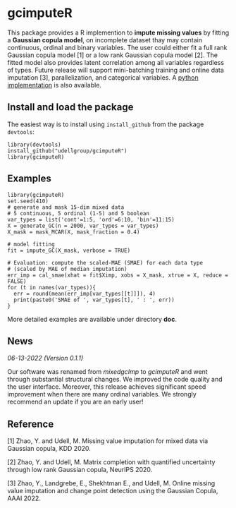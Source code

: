 # gcimputeR
This package provides a R implemention to **impute missing values** by fitting a **Gaussian copula model**, on incomplete dataset thay may contain continuous, ordinal and binary variables. The user could either fit a full rank Gaussian copula model [1] or a low rank Gaussian copula model [2]. The fitted model also provides latent correlation among all variables regardless of types. Future release will support mini-batching training and online data imputation [3], parallelization, and categorical variables. A [python implementation](https://github.com/udellgroup/gcimpute) is also available.



## Install  and load the package
The easiest way is to install using `install_github` from the package `devtools`:
```{r}
library(devtools)
install_github("udellgroup/gcimputeR")
library(gcimputeR)
```

## Examples
```{r}
library(gcimputeR)
set.seed(410)
# generate and mask 15-dim mixed data 
# 5 continuous, 5 ordinal (1-5) and 5 boolean
var_types = list('cont'=1:5, 'ord'=6:10, 'bin'=11:15) 
X = generate_GC(n = 2000, var_types = var_types)
X_mask = mask_MCAR(X, mask_fraction = 0.4)

# model fitting
fit = impute_GC(X_mask, verbose = TRUE)

# Evaluation: compute the scaled-MAE (SMAE) for each data type
# (scaled by MAE of median imputation) 
err_imp = cal_smae(xhat = fit$Ximp, xobs = X_mask, xtrue = X, reduce = FALSE) 
for (t in names(var_types)){
  err = round(mean(err_imp[var_types[[t]]]), 4)
  print(paste0('SMAE of ', var_types[t], ' : ', err))
}
```
More detailed examples are available under directory **doc**. 

## News

*06-13-2022 (Version 0.1.1)*

Our software was renamed from *mixedgcImp* to *gcimputeR* and went through substantial structural changes. We improved the code quality and the user interface. Moreover, this release achieves significant speed improvement when there are many ordinal variables. We strongly recommend an update if you are an early user!

## Reference
[1] Zhao, Y. and Udell, M. Missing value imputation for mixed data via Gaussian copula, KDD 2020.

[2] Zhao, Y. and Udell, M. Matrix completion with quantified uncertainty through low rank Gaussian copula, NeurIPS 2020.

[3] Zhao, Y., Landgrebe, E., Shekhtman E., and Udell, M. Online missing value imputation and change point detection using the Gaussian Copula, AAAI 2022.
